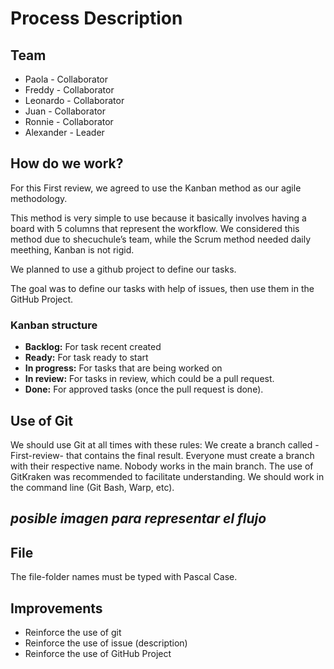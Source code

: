 # Process Description 
## Team
- Paola - Collaborator
- Freddy - Collaborator
- Leonardo - Collaborator
- Juan - Collaborator
- Ronnie - Collaborator
- Alexander - Leader

## How do we work?
For this First review, we agreed to use the Kanban method as our agile methodology.

This method is very simple to use because it basically involves having a board with 5 columns that represent the workflow. We considered this method due to shecuchule’s team, while the Scrum method needed daily meething, Kanban is not rigid.

We planned to use a github project to define our tasks.

The goal was to define our tasks with help of issues, then use them in the GitHub Project.

### Kanban structure 
- **Backlog:** For task recent created
- **Ready:** For task ready to start
- **In progress:** For tasks that are being worked on
- **In review:** For tasks in review, which could be a pull request.
- **Done:** For approved tasks (once the pull request is done).

## Use of Git
We should use Git at all times with these rules:
We create a branch called -First-review- that contains the final result.
Everyone must create a branch with their respective name.
Nobody works in the main branch.
The use of GitKraken was recommended to facilitate understanding.
We should work in the command line (Git Bash, Warp, etc).

## *posible imagen para representar el flujo*


## File
The file-folder names must be typed with Pascal Case.

## Improvements

- Reinforce the use of git
- Reinforce the use of issue (description)
- Reinforce the use of GitHub Project
